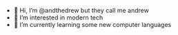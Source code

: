 - 👋 Hi, I’m @andthedrew but they call me andrew
- 👀 I’m interested in modern tech 
- 🌱 I’m currently learning some new computer languages
 

<!---
andthedrew/andthedrew is a ✨ special ✨ repository because its `README.md` (this file) appears on your GitHub profile.
You can click the Preview link to take a look at your changes.
--->

